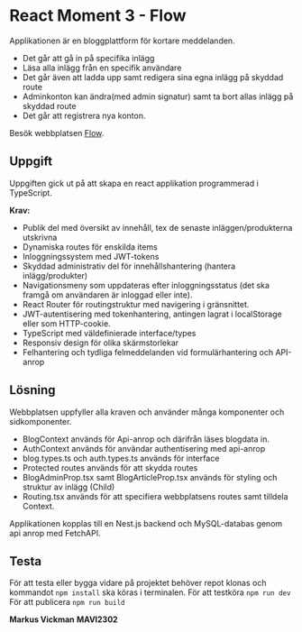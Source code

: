 # React Moment 3 - Flow
Applikationen är en bloggplattform för kortare meddelanden. 

* Det går att gå in på specifika inlägg 
* Läsa alla inlägg från en specifik användare 
* Det går även att ladda upp samt redigera sina egna inlägg på skyddad route
* Adminkonton kan ändra(med admin signatur) samt ta bort allas inlägg på skyddad route
* Det går att registrera nya konton. 

Besök webbplatsen [Flow](https://flow-blog.netlify.app/).

## Uppgift
Uppgiften gick ut på att skapa en react applikation programmerad i TypeScript.

**Krav:**
* Publik del med översikt av innehåll, tex de senaste inläggen/produkterna utskrivna
* Dynamiska routes för enskilda items
* Inloggningssystem med JWT-tokens
* Skyddad administrativ del för innehållshantering (hantera inlägg/produkter)
* Navigationsmeny som uppdateras efter inloggningsstatus (det ska framgå om användaren är inloggad eller inte).
* React Router för routingstruktur med navigering i gränsnittet.
* JWT-autentisering med tokenhantering, antingen lagrat i localStorage eller som HTTP-cookie.
* TypeScript med väldefinierade interface/types
* Responsiv design för olika skärmstorlekar
* Felhantering och tydliga felmeddelanden vid formulärhantering och API-anrop

## Lösning
Webbplatsen uppfyller alla kraven och använder många komponenter och sidkomponenter. 

* BlogContext används för Api-anrop och därifrån läses blogdata in.
* AuthContext används för användar authentisering med api-anrop
* blog.types.ts och auth.types.ts används för interface
* Protected routes används för att skydda routes
* BlogAdminProp.tsx samt BlogArticleProp.tsx används för styling och struktur av inlägg (Child)
* Routing.tsx används för att specifiera webbplatsens routes samt tilldela Context.

Applikationen kopplas till en Nest.js backend och MySQL-databas genom api anrop med FetchAPI.

## Testa
För att testa eller bygga vidare på projektet behöver repot klonas och kommandot ` npm install ` ska köras i terminalen.
För att testköra ` npm run dev `
För att publicera ` npm run build `

**Markus Vickman**
**MAVI2302**
